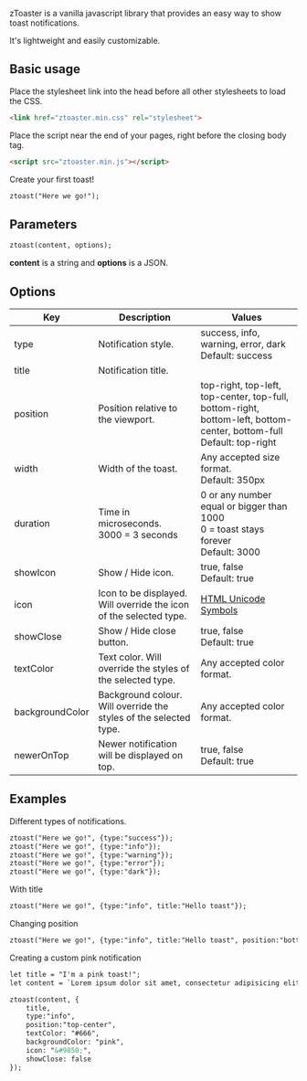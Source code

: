 zToaster is a vanilla javascript library that provides an easy way to show toast notifications.

It's lightweight and easily customizable.

## Basic usage

Place the stylesheet link into the head before all other stylesheets to load the CSS.

```HTML
<link href="ztoaster.min.css" rel="stylesheet">
```

Place the script near the end of your pages, right before the closing body tag.

```HTML
<script src="ztoaster.min.js"></script>
```

Create your first toast!

```HTML
ztoast("Here we go!");
```

## Parameters

```HTML
ztoast(content, options);
```
**content** is a string and **options** is a JSON.

## Options

Key | Description | Values
--- | --- | --- |
type | Notification style. | success, info, warning, error, dark<br>Default: success
title | Notification title. |
position | Position relative to the viewport. | top-right, top-left, top-center, top-full, bottom-right, bottom-left, bottom-center,  bottom-full<br>Default: top-right
width | Width of the toast. | Any accepted size format.<br>Default: 350px
duration | Time in microseconds.<br>3000 = 3 seconds | 0 or any number equal or bigger than 1000<br>0 = toast stays forever<br>Default: 3000
showIcon | Show / Hide icon. | true, false<br>Default: true
icon | Icon to be displayed. Will override the icon of the selected type. | [HTML Unicode Symbols](https://www.w3schools.com/charsets/ref_utf_symbols.asp)
showClose | Show / Hide close button. | true, false<br>Default: true
textColor | Text color. Will override the styles of the selected type. | Any accepted color format.
backgroundColor | Background colour. Will override the styles of the selected type. | Any accepted color format.
newerOnTop | Newer notification will be displayed on top. | true, false<br>Default: true

## Examples

Different types of notifications.

```HTML
ztoast("Here we go!", {type:"success"});
ztoast("Here we go!", {type:"info"});
ztoast("Here we go!", {type:"warning"});
ztoast("Here we go!", {type:"error"});
ztoast("Here we go!", {type:"dark"});
```

With title

```HTML
ztoast("Here we go!", {type:"info", title:"Hello toast"});
```

Changing position

```HTML
ztoast("Here we go!", {type:"info", title:"Hello toast", position:"bottom-center"});
```

Creating a custom pink notification

```HTML
let title = "I'm a pink toast!";
let content = `Lorem ipsum dolor sit amet, consectetur adipisicing elit.`;

ztoast(content, {
    title,
    type:"info",
    position:"top-center",
    textColor: "#666",
    backgroundColor: "pink",
    icon: "&#9850;",
    showClose: false
});
```
